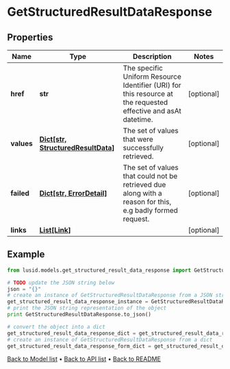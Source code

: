 # GetStructuredResultDataResponse


## Properties
Name | Type | Description | Notes
------------ | ------------- | ------------- | -------------
**href** | **str** | The specific Uniform Resource Identifier (URI) for this resource at the requested effective and asAt datetime. | [optional] 
**values** | [**Dict[str, StructuredResultData]**](StructuredResultData.md) | The set of values that were successfully retrieved. | [optional] 
**failed** | [**Dict[str, ErrorDetail]**](ErrorDetail.md) | The set of values that could not be retrieved due along with a reason for this, e.g badly formed request. | [optional] 
**links** | [**List[Link]**](Link.md) |  | [optional] 

## Example

```python
from lusid.models.get_structured_result_data_response import GetStructuredResultDataResponse

# TODO update the JSON string below
json = "{}"
# create an instance of GetStructuredResultDataResponse from a JSON string
get_structured_result_data_response_instance = GetStructuredResultDataResponse.from_json(json)
# print the JSON string representation of the object
print GetStructuredResultDataResponse.to_json()

# convert the object into a dict
get_structured_result_data_response_dict = get_structured_result_data_response_instance.to_dict()
# create an instance of GetStructuredResultDataResponse from a dict
get_structured_result_data_response_form_dict = get_structured_result_data_response.from_dict(get_structured_result_data_response_dict)
```
[Back to Model list](../README.md#documentation-for-models) &#8226; [Back to API list](../README.md#documentation-for-api-endpoints) &#8226; [Back to README](../README.md)


